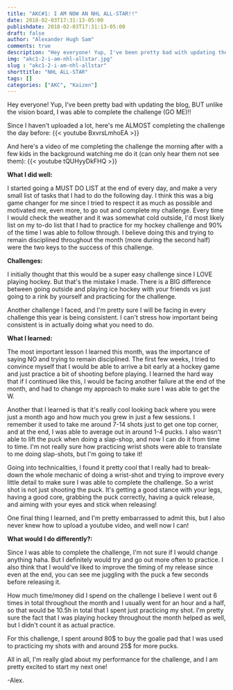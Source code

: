 ```yaml
---
title: "AKC#1: I AM NOW AN NHL ALL-STAR!!"
date: 2018-02-03T17:31:13-05:00
publishdate: 2018-02-03T17:31:13-05:00
draft: false
author: "Alexander Hugh Sam"
comments: true
description: "Hey everyone! Yup, I've been pretty bad with updating the blog, BUT unlike the vision board, I was able to complete the challenge (GO ME)!!"
img: "akc1-2-i-am-nhl-allstar.jpg"
slug : "akc1-2-i-am-nhl-allstar"
shorttitle: "NHL ALL-STAR"
tags: []
categories: ["AKC", "Kaizen"]
---
```

Hey everyone! Yup, I've been pretty bad with updating the blog, BUT unlike the vision board, I was able to complete the challenge (GO ME)!!

Since I haven't uploaded a lot, here's me ALMOST completing the challenge the day before:
{{< youtube BxvrsLmhoEA >}}

And here's a video of me completing the challenge the morning after with a few kids in the background watching me do it (can only hear them not see them):
{{< youtube tQUHyyDkFHQ >}}

**What I did well:**

I started going a MUST DO LIST at the end of every day, and make a very small list of tasks that I had to do the following day. I think this was a big game changer for me since I tried to respect it as much as possible and motivated me, even more, to go out and complete my challenge. Every time I would check the weather and it was somewhat cold outside, I'd most likely list on my to-do list that I had to practice for my hockey challenge and 90% of the time I was able to follow through. I believe doing this and trying to remain disciplined throughout the month (more during the second half) were the two keys to the success of this challenge.

**Challenges:**

 I initially thought that this would be a super easy challenge since I LOVE playing hockey. But that's the mistake I made. There is a BIG difference between going outside and playing ice hockey with your friends vs just going to a rink by yourself and practicing for the challenge.

Another challenge I faced, and I'm pretty sure I will be facing in every challenge this year is being consistent. I can't stress how important being consistent is in actually doing what you need to do.

**What I learned:**

The most important lesson I learned this month, was the importance of saying NO and trying to remain disciplined. The first few weeks, I tried to convince myself that I would be able to arrive a bit early at a hockey game and just practice a bit of shooting before playing. I learned the hard way that if I continued like this, I would be facing another failure at the end of the month, and had to change my approach to make sure I was able to get the W.

Another that I learned is that it's really cool looking back where you were just a month ago and how much you grew in just a few sessions. I remember it used to take me around 7-14 shots just to get one top corner, and at the end, I was able to average out in around 1-4 pucks. I also wasn't able to lift the puck when doing a slap-shop, and now I can do it from time to time. I'm not really sure how practicing wrist shots were able to translate to me doing slap-shots, but I'm going to take it!

Going into technicalities, I found it pretty cool that I really had to break-down the whole mechanic of doing a wrist-shot and trying to improve every little detail to make sure I was able to complete the challenge. So a wrist shot is not just shooting the puck. It's getting a good stance with your legs, having a good core, grabbing the puck correctly, having a quick release, and aiming with your eyes and stick when releasing!

One final thing I learned, and I'm pretty embarrassed to admit this, but I also never knew how to upload a youtube video, and well now I can!

**What would I do differently?:**

Since I was able to complete the challenge, I'm not sure if I would change anything haha. But I definitely would try and go out more often to practice. I also think that I would've liked to improve the timing of my release since even at the end, you can see me juggling with the puck a few seconds before releasing it.

How much time/money did I spend on the challenge
I believe I went out 6 times in total throughout the month and I usually went for an hour and a half, so that would be 10.5h in total that I spent just practicing my shot. I'm pretty sure the fact that I was playing hockey throughout the month helped as well, but I didn't count it as actual practice.

For this challenge, I spent around 80$ to buy the goalie pad that I was used to practicing my shots with and around 25$ for more pucks.

All in all, I'm really glad about my performance for the challenge, and I am pretty excited to start my next one!

-Alex.
